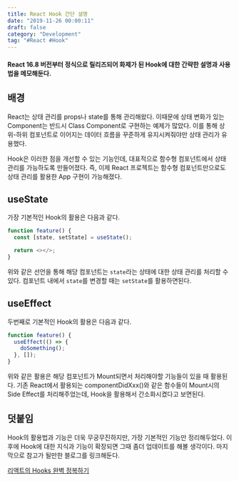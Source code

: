 ```yaml
---
title: React Hook 간단 설명
date: "2019-11-26 00:00:11"
draft: false
category: "Development"
tag: "#React #Hook"
---
```


#### React 16.8 버전부터 정식으로 릴리즈되어 화제가 된 Hook에 대한 간략한 설명과 사용법을 메모해둔다.

## 배경

React는 상태 관리를 props나 state를 통해 관리해왔다. 이때문에 상태 변화가 있는 Component는 반드시 Class Component로 구현하는 예제가 많았다. 이를 통해 상위-하위 컴포넌트로 이어지는 데이터 흐름을 꾸준하게 유지시켜줘야만 상태 관리가 유용했다.

Hook은 이러한 점을 개선할 수 있는 기능인데, 대표적으로 함수형 컴포넌트에서 상태 관리를 가능하도록 만들어졌다. 즉, 이제 React 프로젝트는 함수형 컴포넌트만으로도 상태 관리를 활용한 App 구현이 가능해졌다.

## useState

가장 기본적인 Hook의 활용은 다음과 같다.

```js
function feature() {
  const [state, setState] = useState();

  return <></>;
}
```

위와 같은 선언을 통해 해당 컴포넌트는 `state`라는 상태에 대한 상태 관리를 처리할 수 있다. 컴포넌트 내에서 `state`를 변경할 때는 `setState`를 활용하면된다.

## useEffect

두번째로 기본적인 Hook의 활용은 다음과 같다.

```js
function feature() {
  useEffect(() => {
    doSomething();
  }, []);
}
```

위와 같은 활용은 해당 컴포넌트가 Mount되면서 처리해야할 기능들이 있을 때 활용된다. 기존 React에서 활용되는 componentDidXxx()와 같은 함수들이 Mount시의 Side Effect를 처리해주었는데, Hook을 활용해서 간소화시켰다고 보면된다.

## 덧붙임

Hook의 활용법과 기능은 더욱 무궁무진하지만, 가장 기본적인 기능만 정리해두었다. 이후에 Hook에 대한 지식과 기능이 확장되면 그때 좀더 업데이트를 해볼 생각이다. 마지막으로 참고가 될만한 블로그를 링크해둔다.

[리액트의 Hooks 완벽 정복하기](https://velog.io/@velopert/react-hooks)
